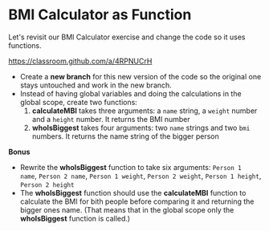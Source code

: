# BMI Calculator as Function
Let's revisit our BMI Calculator exercise and change the code so it uses functions.

https://classroom.github.com/a/4RPNUCrH

- Create a **new branch** for this new version of the code so the original one stays untouched and work in the new branch.
- Instead of having global variables and doing the calculations in the global scope, create two functions:
  1. **calculateMBI** takes three arguments: a `name` string, a `weight` number and a `height` number. It returns the BMI number
  2. **whoIsBiggest** takes four arguments: two `name` strings and two `bmi` numbers. It returns the name string of the bigger person

**Bonus**
- Rewrite the **whoIsBiggest** function to take six arguments: `Person 1 name`, `Person 2 name`, `Person 1 weight`, `Person 2 weight`, `Person 1 height`, `Person 2 height`
- The **whoIsBiggest** function should use the **calculateMBI** function to calculate the BMI for bith people before comparing it and returning the bigger ones name.
(That means that in the global scope only the **whoIsBiggest** function is called.)
